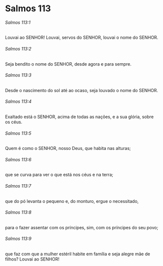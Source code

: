 # Salmos 113

###### Salmos 113:1

Louvai ao SENHOR! Louvai, servos do SENHOR, louvai o nome do SENHOR.

###### Salmos 113:2

Seja bendito o nome do SENHOR, desde agora e para sempre.

###### Salmos 113:3

Desde o nascimento do sol até ao ocaso, seja louvado o nome do SENHOR.

###### Salmos 113:4

Exaltado está o SENHOR, acima de todas as nações, e a sua glória, sobre os céus.

###### Salmos 113:5

Quem é como o SENHOR, nosso Deus, que habita nas alturas;

###### Salmos 113:6

que se curva para ver o que está nos céus e na terra;

###### Salmos 113:7

que do pó levanta o pequeno e, do monturo, ergue o necessitado,

###### Salmos 113:8

para o fazer assentar com os príncipes, sim, com os príncipes do seu povo;

###### Salmos 113:9

que faz com que a mulher estéril habite em família e seja alegre mãe de filhos? Louvai ao SENHOR!

